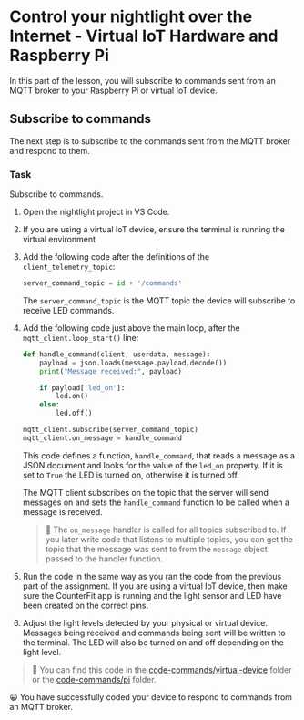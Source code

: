 # Control your nightlight over the Internet - Virtual IoT Hardware and Raspberry Pi

In this part of the lesson, you will subscribe to commands sent from an MQTT broker to your Raspberry Pi or virtual IoT device.

## Subscribe to commands

The next step is to subscribe to the commands sent from the MQTT broker and respond to them.

### Task

Subscribe to commands.

1. Open the nightlight project in VS Code.

1. If you are using a virtual IoT device, ensure the terminal is running the virtual environment

1. Add the following code after the definitions of the `client_telemetry_topic`:

    ```python
    server_command_topic = id + '/commands'
    ```

    The `server_command_topic` is the MQTT topic the device will subscribe to receive LED commands.

1. Add the following code just above the main loop, after the `mqtt_client.loop_start()` line:

    ```python
    def handle_command(client, userdata, message):
        payload = json.loads(message.payload.decode())
        print("Message received:", payload)
    
        if payload['led_on']:
            led.on()
        else:
            led.off()
    
    mqtt_client.subscribe(server_command_topic)
    mqtt_client.on_message = handle_command
    ```

    This code defines a function, `handle_command`, that reads a message as a JSON document and looks for the value of the `led_on` property. If it is set to `True` the LED is turned on, otherwise it is turned off.

    The MQTT client subscribes on the topic that the server will send messages on and sets the `handle_command` function to be called when a message is received.

    > 💁 The `on_message` handler is called for all topics subscribed to. If you later write code that listens to multiple topics, you can get the topic that the message was sent to from the `message` object passed to the handler function.

1. Run the code in the same way as you ran the code from the previous part of the assignment. If you are using a virtual IoT device, then make sure the CounterFit app is running and the light sensor and LED have been created on the correct pins.

1. Adjust the light levels detected by your physical or virtual device. Messages being received and commands being sent will be written to the terminal. The LED will also be turned on and off depending on the light level.

> 💁 You can find this code in the [code-commands/virtual-device](code-commands/virtual-device) folder or the [code-commands/pi](code-commands/pi) folder.

😀 You have successfully coded your device to respond to commands from an MQTT broker.
